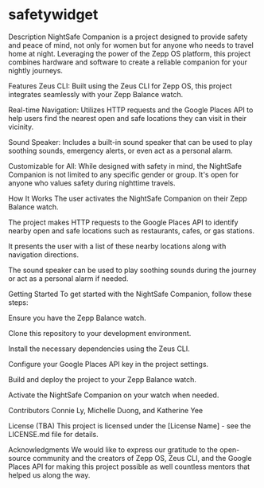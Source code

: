 # safetywidget
Description
NightSafe Companion is a project designed to provide safety and peace of mind, not only for women but for anyone who needs to travel home at night. Leveraging the power of the Zepp OS platform, this project combines hardware and software to create a reliable companion for your nightly journeys.

Features
Zeus CLI: Built using the Zeus CLI for Zepp OS, this project integrates seamlessly with your Zepp Balance watch.

Real-time Navigation: Utilizes HTTP requests and the Google Places API to help users find the nearest open and safe locations they can visit in their vicinity.

Sound Speaker: Includes a built-in sound speaker that can be used to play soothing sounds, emergency alerts, or even act as a personal alarm.

Customizable for All: While designed with safety in mind, the NightSafe Companion is not limited to any specific gender or group. It's open for anyone who values safety during nighttime travels.

How It Works
The user activates the NightSafe Companion on their Zepp Balance watch.

The project makes HTTP requests to the Google Places API to identify nearby open and safe locations such as restaurants, cafes, or gas stations.

It presents the user with a list of these nearby locations along with navigation directions.

The sound speaker can be used to play soothing sounds during the journey or act as a personal alarm if needed.

Getting Started
To get started with the NightSafe Companion, follow these steps:

Ensure you have the Zepp Balance watch.

Clone this repository to your development environment.

Install the necessary dependencies using the Zeus CLI.

Configure your Google Places API key in the project settings.

Build and deploy the project to your Zepp Balance watch.

Activate the NightSafe Companion on your watch when needed.

Contributors
Connie Ly, Michelle Duong, and Katherine Yee

License
(TBA) This project is licensed under the [License Name] - see the LICENSE.md file for details.

Acknowledgments
We would like to express our gratitude to the open-source community and the creators of Zepp OS, Zeus CLI, and the Google Places API for making this project possible as well countless mentors that helped
us along the way.
